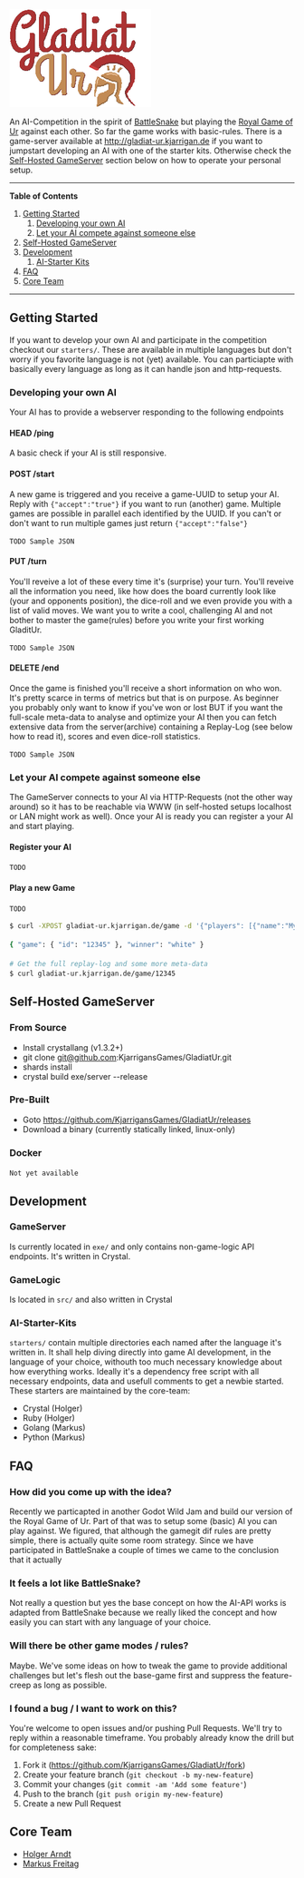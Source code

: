![GladiatUr](./logo.png)

An AI-Competition in the spirit of [BattleSnake](https://github.com/battlesnakeofficial) but playing the [Royal Game of Ur](https://en.wikipedia.org/wiki/Royal_Game_of_Ur) 
against each other. 
So far the game works with basic-rules. There is a game-server available at http://gladiat-ur.kjarrigan.de
if you want to jumpstart developing an AI with one of the starter kits. Otherwise check the [Self-Hosted GameServer](#self-hosted-gameserver)
section below on how to operate your personal setup.

---
**Table of Contents**

1. [Getting Started](#getting-started)
   1. [Developing your own AI](#developing-your-own-ai)
   2. [Let your AI compete against someone else](#let-your-ai-compete-against-someone-else)
2. [Self-Hosted GameServer](#self-hosted-gameserver)
3. [Development](#development)
   1. [AI-Starter Kits](#ai-starter-kits)
4. [FAQ](#faq)
4. [Core Team](#core-team)
---

## Getting Started

If you want to develop your own AI and participate in the competition checkout our `starters/`. These
are available in multiple languages but don't worry if you favorite language is not (yet) available.
You can particiapte with basically every language as long as it can handle json and http-requests.

### Developing your own AI

Your AI has to provide a webserver responding to the following endpoints

#### HEAD /ping

A basic check if your AI is still responsive.

#### POST /start

A new game is triggered and you receive a game-UUID to setup your AI. Reply with `{"accept":"true"}`
if you want to run (another) game. Multiple games are possible in parallel each identified by the
UUID. If you can't or don't want to run multiple games just return `{"accept":"false"}`

`TODO Sample JSON`

#### PUT /turn

You'll reveive a lot of these every time it's (surprise) your turn. You'll reveive all the information
you need, like how does the board currently look like (your and opponents position), the dice-roll and
we even provide you with a list of valid moves. We want you to write a cool, challenging AI and not
bother to master the game(rules) before you write your first working GladitUr.

`TODO Sample JSON`

#### DELETE /end

Once the game is finished you'll receive a short information on who won. It's pretty scarce in terms
of metrics but that is on purpose. As beginner you probably only want to know if you've won or lost
BUT if you want the full-scale meta-data to analyse and optimize your AI then you can fetch extensive
data from the server(archive) containing a Replay-Log (see below how to read it), scores and even
dice-roll statistics.

`TODO Sample JSON`

### Let your AI compete against someone else

The GameServer connects to your AI via HTTP-Requests (not the other way around) so it has to be
reachable via WWW (in self-hosted setups localhost or LAN might work as well). Once your AI is ready
you can register a your AI and start playing.

#### Register your AI

`TODO`

#### Play a new Game

`TODO`

```bash
$ curl -XPOST gladiat-ur.kjarrigan.de/game -d '{"players": [{"name":"MyAI", "url":"http://example.com:8080/foo","secret":"MYPASSWORD"},{"name":"MyAIAgain", "url":"http://example.com:8080/foo","secret":"MYPASSWORD"}]}'

{ "game": { "id": "12345" }, "winner": "white" }

# Get the full replay-log and some more meta-data
$ curl gladiat-ur.kjarrigan.de/game/12345
```

## Self-Hosted GameServer

### From Source

* Install crystallang (v1.3.2+)
* git clone git@github.com:KjarrigansGames/GladiatUr.git
* shards install
* crystal build exe/server --release

### Pre-Built

* Goto https://github.com/KjarrigansGames/GladiatUr/releases
* Download a binary (currently statically linked, linux-only)

### Docker

`Not yet available`

## Development

### GameServer

Is currently located in `exe/` and only contains non-game-logic API endpoints. It's written in
Crystal.

### GameLogic

Is located in `src/` and also written in Crystal

### AI-Starter-Kits

`starters/` contain multiple directories each named after the language it's written in. It shall
help diving directly into game AI development, in the language of your choice, withouth too much
necessary knowledge about how everything works. Ideally it's a dependency free script with all
necessary endpoints, data and usefull comments to get a newbie started. These starters are maintained
by the  core-team:

* Crystal (Holger)
* Ruby (Holger)
* Golang (Markus)
* Python (Markus)

## FAQ

### How did you come up with the idea?

Recently we particapted in another Godot Wild Jam and build our version of the Royal Game of Ur.
Part of that was to setup some (basic) AI you can play against. We figured, that although the gamegit dif
rules are pretty simple, there is actually quite some room strategy. Since we have participated in
BattleSnake a couple of times we came to the conclusion that it actually

### It feels a lot like BattleSnake?

Not really a question but yes the base concept on how the AI-API works is adapted from BattleSnake
because we really liked the concept and how easily you can start with any language of your choice.

### Will there be other game modes / rules?

Maybe. We've some ideas on how to tweak the game to provide additional challenges but let's flesh
out the base-game first and suppress the feature-creep as long as possible.

### I found a bug / I want to work on this?

You're welcome to open issues and/or pushing Pull Requests. We'll try to reply within a reasonable
timeframe. You probably already know the drill but for completeness sake:

1. Fork it (<https://github.com/KjarrigansGames/GladiatUr/fork>)
2. Create your feature branch (`git checkout -b my-new-feature`)
3. Commit your changes (`git commit -am 'Add some feature'`)
4. Push to the branch (`git push origin my-new-feature`)
5. Create a new Pull Request

## Core Team

- [Holger Arndt](https://github.com/Kjarrigan)
- [Markus Freitag](https://github.com/MarkusFreitag)
